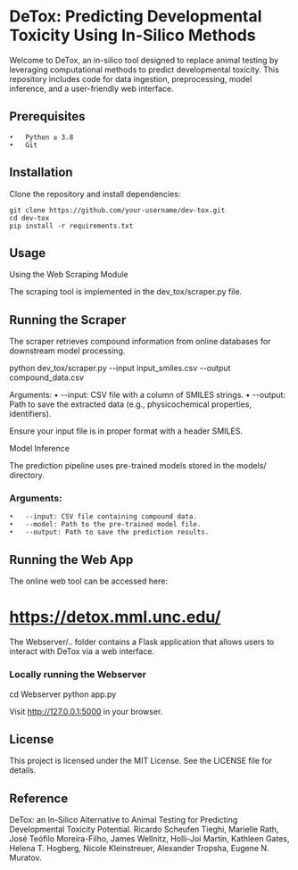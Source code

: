 # DeTox: Predicting Developmental Toxicity Using In-Silico Methods

Welcome to DeTox, an in-silico tool designed to replace animal testing by leveraging computational methods to predict developmental toxicity. This repository includes code for data ingestion, preprocessing, model inference, and a user-friendly web interface.

## Prerequisites
	•	Python ≥ 3.8
	•	Git

## Installation

Clone the repository and install dependencies:

```
git clone https://github.com/your-username/dev-tox.git
cd dev-tox
pip install -r requirements.txt
```
## Usage

Using the Web Scraping Module

The scraping tool is implemented in the dev_tox/scraper.py file.

## Running the Scraper

The scraper retrieves compound information from online databases for downstream model processing.

python dev_tox/scraper.py --input input_smiles.csv --output compound_data.csv

Arguments:
	•	--input: CSV file with a column of SMILES strings.
	•	--output: Path to save the extracted data (e.g., physicochemical properties, identifiers).

Ensure your input file is in proper format with a header SMILES.

Model Inference

The prediction pipeline uses pre-trained models stored in the models/ directory.

### Arguments:
	•	--input: CSV file containing compound data.
	•	--model: Path to the pre-trained model file.
	•	--output: Path to save the prediction results.

## Running the Web App

The online web tool can be accessed here:

# https://detox.mml.unc.edu/

The Webserver/.. folder contains a Flask application that allows users to interact with DeTox via a web interface.

### Locally running the Webserver

cd Webserver
python app.py

Visit http://127.0.0.1:5000 in your browser.


## License

This project is licensed under the MIT License. See the LICENSE file for details.

## Reference

DeTox: an In-Silico Alternative to Animal Testing for Predicting Developmental Toxicity Potential. Ricardo Scheufen Tieghi, Marielle Rath, José Teófilo Moreira-Filho, James Wellnitz, Holli-Joi Martin, Kathleen Gates, Helena T. Hogberg, Nicole Kleinstreuer, Alexander Tropsha, Eugene N. Muratov.

